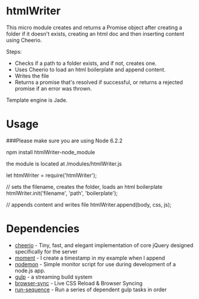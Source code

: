 # htmlWriter
This micro module creates and returns a Promise object after creating a folder if it doesn't exists, creating an html doc and then inserting content using Cheerio.

Steps:
* Checks if a path to a folder exists, and if not, creates one.
* Uses Cheerio to load an html boilerplate and append content.
* Writes the file
* Returns a promise that's resolved if successful, or returns a rejected promise if an error was thrown.

Template engine is Jade.

# Usage
###Please make sure you are using Node 6.2.2

npm install htmlWriter-node_module

the module is located at /modules/htmlWriter.js

let htmlWriter = require('htmlWriter');

// sets the filename, creates the folder, loads an html boilerplate
htmlWriter.init('filename', 'path', 'boilerplate');

// appends content and writes file
htmlWriter.append(body, css, js);

# Dependencies

* [cheerio](https://www.npmjs.com/package/cheerio) - Tiny, fast, and elegant implementation of core jQuery designed specifically for the server
* [moment](https://www.npmjs.com/package/moment) - I create a timestamp in my example when I append
* [nodemon](https://www.npmjs.com/package/nodemon) - Simple monitor script for use during development of a node.js app.
* [gulp](https://www.npmjs.com/package/gulp) - a streaming build system
* [browser-sync](https://www.npmjs.com/package/browser-sync) - Live CSS Reload &amp; Browser Syncing
* [run-sequence](https://www.npmjs.com/package/run-sequence) - Run a series of dependent gulp tasks in order
